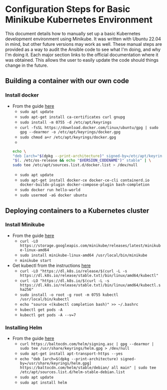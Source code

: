 # Configuration Steps for Basic Minikube Kubernetes Environment
This document details how to manually set up a basic Kubernetes development environment using Minikube. It was written with Ubuntu 22.04 in mind, but other future versions may work as well. These manual steps are provided as a way to audit the Ansible code to see what I'm doing, and why I'm doing it. Each major section links to the official documentation where it was obtained. This allows the user to easily update the code should things change in the future.

## Building a container with our own code
### Install docker
* From the guide [here][1]
  * `sudo apt update`
  * `sudo apt-get install ca-certificates curl gnupg`
  * `sudo install -m 0755 -d /etc/apt/keyrings`
  * `curl -fsSL https://download.docker.com/linux/ubuntu/gpg | sudo gpg --dearmor -o /etc/apt/keyrings/docker.gpg`
  * `sudo chmod a+r /etc/apt/keyrings/docker.gpg`
  * 
  ```bash
  echo \
  "deb [arch="$(dpkg --print-architecture)" signed-by=/etc/apt/keyrings/docker.gpg] https://download.docker.com/linux/ubuntu \
  "$(. /etc/os-release && echo "$VERSION_CODENAME")" stable" | \
  sudo tee /etc/apt/sources.list.d/docker.list > /dev/null
  ```
  * `sudo apt update`
  * `sudo apt-get install docker-ce docker-ce-cli containerd.io docker-buildx-plugin docker-compose-plugin bash-completion`
  * `sudo docker run hello-world`
  * `sudo usermod -aG docker ubuntu`

## Deploying containers to a Kubernetes cluster
### Install Minikube
* From the guide [here][3]
  * `curl -LO https://storage.googleapis.com/minikube/releases/latest/minikube-linux-amd64`
  * `sudo install minikube-linux-amd64 /usr/local/bin/minikube`
  * `minikube start`
* Get kubectl from the instructions [here][4]
  * `curl -LO "https://dl.k8s.io/release/$(curl -L -s https://dl.k8s.io/release/stable.txt)/bin/linux/amd64/kubectl"`
  * `curl -LO "https://dl.k8s.io/$(curl -L -s https://dl.k8s.io/release/stable.txt)/bin/linux/amd64/kubectl.sha256"`
  * `sudo install -o root -g root -m 0755 kubectl /usr/local/bin/kubectl`
  * `echo "source <(kubectl completion bash)" >> ~/.bashrc`
  * `kubectl get pods -A`
  * `kubectl get pods -A --v=7`

### Installing Helm
* From the guide [here][5]
  * `curl https://baltocdn.com/helm/signing.asc | gpg --dearmor | sudo tee /usr/share/keyrings/helm.gpg > /dev/null`
  * `sudo apt-get install apt-transport-https --yes`
  * `echo "deb [arch=$(dpkg --print-architecture) signed-by=/usr/share/keyrings/helm.gpg] https://baltocdn.com/helm/stable/debian/ all main" | sudo tee /etc/apt/sources.list.d/helm-stable-debian.list`
  * `sudo apt update`
  * `sudo apt install helm`

[1]: https://docs.docker.com/engine/install/ubuntu/
[3]: https://minikube.sigs.k8s.io/docs/start/
[4]: https://kubernetes.io/docs/tasks/tools/install-kubectl-linux/
[5]: https://helm.sh/docs/intro/install/